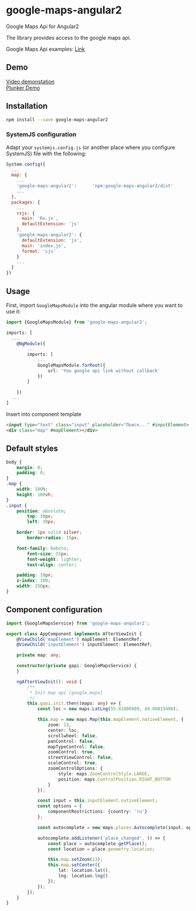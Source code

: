 # google-maps-angular2
Google Maps Api for Angular2

The library provides access to the google maps api.

Google Maps Api examples: <a href="https://developers.google.com/maps/documentation/javascript/examples/">Link</a>

## Demo

<a href="https://youtu.be/fwcnSB6PF-A" target="_blank">Video demonstation</a><br>
<a href="https://embed.plnkr.co/6Vn4p8c0W7SYiLZzQcoD/">Plunker Demo</a>

## Installation

```sh
npm install --save google-maps-angular2
```

### SystemJS configuration

Adapt your `systemjs.config.js` (or another place where you configure SystemJS) file with the following:

```javascript
System.config({
  ...
  map: {
    ...
    'google-maps-angular2':      'npm:google-maps-angular2/dist'
    ...
  },
  packages: {
    ...
    rxjs: {
      main: 'Rx.js',
      defaultExtension: 'js'
    },
    'google-maps-angular2': {
      defaultExtension: 'js',
      main: 'index.js',
      format: 'cjs'
    }
    ...
  }
})
```


## Usage

First, import `GoogleMapsModule` into the angular module where you want to use it:

```typescript
import {GoogleMapsModule} from 'google-maps-angular2';

imports: [
  ...
    @NgModule({
        ...
        imports: [
            ...
            GoogleMapsModule.forRoot({
                url: 'You google api link without callback'
            })
        ]

    })
  ...
]
```
Insert into component template

```html
<input type="text" class="input" placeholder="Поиск..." #inputElement>
<div class="map" #mapElement></div>
```

## Default styles

```css
body {
    margin: 0;
    padding: 0;
}
.map {
    width: 100%;
    height: 100vh;
}
.input {
    position: absolute;
        top: 30px;
        left: 30px;

    border: 1px solid silver;
        border-radius: 15px;

    font-family: Roboto;
        font-size: 15px;
        font-weight: lighter;
        text-align: center;

    padding: 10px;
    z-index: 100;
    width: 250px;
}
```

## Component configuration

```typescript
import {GoogleMapsService} from 'google-maps-angular2';

export class AppComponent implements AfterViewInit {
    @ViewChild('mapElement') mapElement: ElementRef;
    @ViewChild('inputElement') inputElement: ElementRef;

    private map: any;

    constructor(private gapi: GoogleMapsService) {
    }

    ngAfterViewInit(): void {
        /**
         * Init map api [google.maps]
         */
        this.gapi.init.then((maps: any) => {
            const loc = new maps.LatLng(55.81800989, 49.09815408);

            this.map = new maps.Map(this.mapElement.nativeElement, {
                zoom: 13,
                center: loc,
                scrollwheel: false,
                panControl: false,
                mapTypeControl: false,
                zoomControl: true,
                streetViewControl: false,
                scaleControl: true,
                zoomControlOptions: {
                    style: maps.ZoomControlStyle.LARGE,
                    position: maps.ControlPosition.RIGHT_BOTTOM
                }
            });

            const input = this.inputElement.nativeElement;
            const options = {
                componentRestrictions: {country: 'ru'}
            };

            const autocomplete = new maps.places.Autocomplete(input, options);

            autocomplete.addListener('place_changed', () => {
                const place = autocomplete.getPlace();
                const location = place.geometry.location;

                this.map.setZoom(13);
                this.map.setCenter({
                    lat: location.lat(),
                    lng: location.lng()
                });
            });
        });
    }
}
```